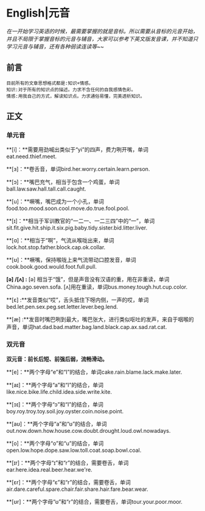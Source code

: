 # English|元音
*在一开始学习英语的时候，最需要掌握的就是音标。所以需要从音标的元音开始，并且不局限于掌握音标的元音与辅音，大家可以参考下英文版发音课，并不知道只学习元音与辅音，还有各种弱读连读等~~*

## 前言
    目前所有的文章思想格式都是:知识+情感。
    知识:对于所有的知识点的描述。力求不含任何的自我感情色彩。
    情感:用我自己的方式，解读知识点。力求通俗易懂，完美透析知识。

## 正文
### 单元音

**[i]：**需要用劲喊出类似于“yi”的四声，费力咧开嘴，单词eat.need.thief.meet.

**[ɜ]：**卷舌音，单词bird.her.worry.certain.learn.person.

**[ɔ]：**嘴巴充气，相当于包含一个鸡蛋，单词ball.law.saw.hall.tall.call.caught.

**[u]：**噘嘴，嘴巴成为一个小孔，单词food.too.mood.soon.cool.move.do.true.fool.pool.

**[ɪ]：**相当于军训教官的“一二一、一二三四”中的“一”，单词sit.fit.give.hit.ship.it.six.pig.baby.tidy.sister.bid.litter.liver.

**[ɑ]：**相当于“啊”，气流从喉咙出来，单词lock.hot.stop.father.block.cap.ok.collar.

**[ʊ]：**噘嘴，保持喉咙上来气流带动口腔发音，单词cook.book.good.would.foot.full.pull.

**[ə] /[ʌ] :** [ə] 相当于“饿”，但是声音没有汉语的重，用在非重读，单词China.ago.seven.sofa. [ʌ]用在重读，单词bus.money.tough.hut.cup.color.

**[ɛ] :**发音类似“哎”，舌头抵住下呀内侧，一声的哎，单词bed.let.pen.sex.peg.set.letter.lever.beg.lend.

**[æ] :**发音时嘴巴咧到最大，嘴巴张大，进行类似呕吐的发声，来自于咽喉的声音，单词hat.dad.bad.matter.bag.land.black.cap.ax.sad.rat.cat.

### 双元音

**双元音：前长后短、前强后弱，流畅滑动。**

**[e]：**两个字母“e”和“I”的结合，单词cake.rain.blame.lack.make.later.

**[aɪ]：**两个字母“a”和“I”的结合，单词like.nice.bike.life.child.idea.side.write.kite.

**[ɔɪ]：**两个字母“ɔ”和“I”的结合，单词boy.roy.troy.toy.soil.joy.oyster.coin.noise.point.

**[aʊ]：**两个字母“a”和“ʊ”的结合，单词out.now.down.how.house.cow.doubt.drought.loud.owl.nowadays.

**[o]：**两个字母“o”和“u”的结合，单词open.low.hope.dope.saw.low.toll.coat.soap.bowl.coal.

**[ɪr]：**两个字母“ɪ”和“r”的结合，需要卷舌，单词ear.here.idea.real.beer.hear.we're.

**[ɛr]：**两个字母“ɛ”和“r”的结合，需要卷舌，单词air.dare.careful.spare.chair.fair.share.hair.fare.bear.wear.

**[ʊr]：**两个字母“ʊ”和“r”的结合，需要卷舌，单词tour.your.poor.moor.







